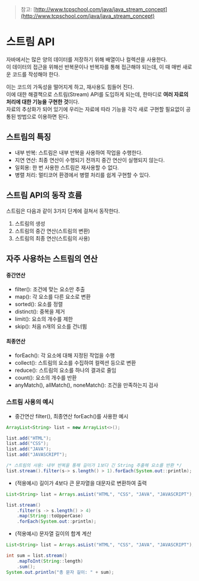> 참고: [http://www.tcpschool.com/java/java_stream_concept](http://www.tcpschool.com/java/java_stream_concept)
# 스트림 API

자바에서는 많은 양의 데이터를 저장하기 위해 배열이나 컬렉션을 사용한다. <br>
이 데이터의 접근을 위해선 반복문이나 반복자를 통해 접근해야 되는데, 이 때 매번 새로운 코드를 작성해야 한다. <br>

이는 코드의 가독성을 떨어지게 하고, 재사용도 힘들어 진다. <br>
이에 대한 해결책으로 스트림(Stream) API를 도입하게 되는데, 한마디로 **여러 자료의 처리에 대한 기능을 구현한 것**이다. <br>
자료의 추상화가 되어 있기에 우리는 자료에 따라 기능을 각각 새로 구현할 필요없이 공통된 방법으로 이용하면 된다.

## 스트림의 특징

+ 내부 반복: 스트림은 내부 반복을 사용하여 작업을 수행한다.
+ 지연 연산: 최종 연산이 수행되기 전까지 중간 연산이 실행되지 않는다.
+ 일회용: 한 번 사용한 스트림은 재사용할 수 없다.
+ 병렬 처리: 멀티코어 환경에서 병렬 처리를 쉽게 구현할 수 있다.

## 스트림 API의 동작 흐름

스트림은 다음과 같이  3가지 단계에 걸쳐서 동작한다.

1. 스트림의 생성
2. 스트림의 중간 연산(스트림의 변환)
3. 스트림의 최종 연산(스트림의 사용)

## 자주 사용하는 스트림의 연산

#### 중간연산

+ filter(): 조건에 맞는 요소만 추출
+ map(): 각 요소를 다른 요소로 변환
+ sorted(): 요소를 정렬
+ distinct(): 중복을 제거
+ limit(): 요소의 개수를 제한
+ skip(): 처음 n개의 요소를 건너뜀

#### 최종연산

+ forEach(): 각 요소에 대해 지정된 작업을 수행
+ collect(): 스트림의 요소를 수집하여 컬렉션 등으로 변환
+ reduce(): 스트림의 요소를 하나의 결과로 줄임
+ count(): 요소의 개수를 반환
+ anyMatch(), allMatch(), noneMatch(): 조건을 만족하는지 검사

### 스트림 사용의 예시

+ 중간연산 filter(), 최종연산 forEach()를 사용한 예시

```java
ArrayList<String> list = new ArrayList<>();

list.add("HTML");
list.add("CSS");
list.add("JAVA");
list.add("JAVASCRIPT");

/* 스트림의 사용: 내부 반복을 통해 길이가 1보다 긴 String 추출해 요소를 반환 */
list.stream().filter(s-> s.length() > 1).forEach(System.out::println); // 메소드 참조로 표현(s를 출력할 것이기 때문에)
```

+ (적용예시) 길이가 4보다 큰 문자열을 대문자로 변환하여 출력

```java
List<String> list = Arrays.asList("HTML", "CSS", "JAVA", "JAVASCRIPT");

list.stream()
    .filter(s -> s.length() > 4)
    .map(String::toUpperCase)
    .forEach(System.out::println);
```

+ (적용예시) 문자열 길이의 합계 계산

```java
List<String> list = Arrays.asList("HTML", "CSS", "JAVA", "JAVASCRIPT");

int sum = list.stream()
    .mapToInt(String::length)
    .sum();
System.out.println("총 문자 길이: " + sum);
```

